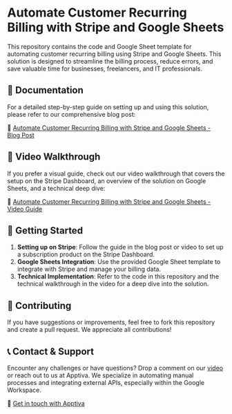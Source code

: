 # Automate Customer Recurring Billing with Stripe and Google Sheets

This repository contains the code and Google Sheet template for automating customer recurring billing using Stripe and Google Sheets. This solution is designed to streamline the billing process, reduce errors, and save valuable time for businesses, freelancers, and IT professionals.

## 📖 Documentation

For a detailed step-by-step guide on setting up and using this solution, please refer to our comprehensive blog post:

🔗 [Automate Customer Recurring Billing with Stripe and Google Sheets - Blog Post](https://apptivasoftware.com/blog/automate-customer-recurring-billing-with-stripe-and-google-sheets/)

## 🎥 Video Walkthrough

If you prefer a visual guide, check out our video walkthrough that covers the setup on the Stripe Dashboard, an overview of the solution on Google Sheets, and a technical deep dive:

🔗 [Automate Customer Recurring Billing with Stripe and Google Sheets - Video Guide](https://youtu.be/m4r2hCpCDL4)

## 🚀 Getting Started

1. **Setting up on Stripe**: Follow the guide in the blog post or video to set up a subscription product on the Stripe Dashboard.
2. **Google Sheets Integration**: Use the provided Google Sheet template to integrate with Stripe and manage your billing data.
3. **Technical Implementation**: Refer to the code in this repository and the technical walkthrough in the video for a deep dive into the solution.

## 🤝 Contributing

If you have suggestions or improvements, feel free to fork this repository and create a pull request. We appreciate all contributions!

## 📞 Contact & Support

Encounter any challenges or have questions? Drop a comment on our [video](YOUR_VIDEO_LINK_HERE) or reach out to us at Apptiva. We specialize in automating manual processes and integrating external APIs, especially within the Google Workspace.

🔗 [Get in touch with Apptiva](https://apptivasoftware.com/contact)
